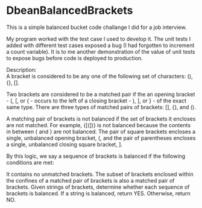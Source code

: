 # DbeanBalancedBrackets

This is a simple balanced bucket code challange I did for a job interview. 

My program worked with the test case I used to develop it. The unit tests I added with different test cases exposed a bug (I had forgotten to increment a count variable). It is to me another demonstration of the value of unit tests to expose bugs before code is deployed to production.


Description: <br>
A bracket is considered to be any one of the following set of characters: (), {}, [].

Two brackets are considered to be a matched pair if the an opening bracket - (, [, or { - occurs to the left of a closing bracket - ), ], or } - of the exact same type. There are three types of matched pairs of brackets: [], {}, and ().

A matching pair of brackets is not balanced if the set of brackets it encloses are not matched. For example, {[(])} is not balanced because the contents in between { and } are not balanced. The pair of square brackets encloses a single, unbalanced opening bracket, (, and the pair of parentheses encloses a single, unbalanced closing square bracket, ].

By this logic, we say a sequence of brackets is balanced if the following conditions are met:

It contains no unmatched brackets. The subset of brackets enclosed within the confines of a matched pair of brackets is also a matched pair of brackets. Given strings of brackets, determine whether each sequence of brackets is balanced. If a string is balanced, return YES. Otherwise, return NO.
